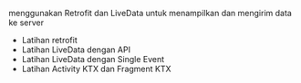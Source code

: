 menggunakan Retrofit dan LiveData untuk menampilkan dan mengirim data ke server  
- Latihan retrofit
- Latihan LiveData dengan API
- Latihan LiveData dengan Single Event
- Latihan Activity KTX dan Fragment KTX

